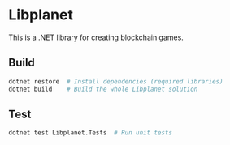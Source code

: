 Libplanet
=========

This is a .NET library for creating blockchain games.


Build
-----

~~~~~~~~ bash
dotnet restore  # Install dependencies (required libraries)
dotnet build    # Build the whole Libplanet solution
~~~~~~~~


Test
----

~~~~~~~~ bash
dotnet test Libplanet.Tests  # Run unit tests
~~~~~~~~
